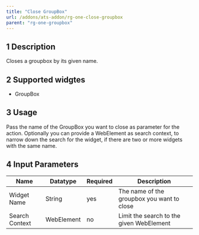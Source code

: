 ```yaml
---
title: "Close GroupBox"
url: /addons/ats-addon/rg-one-close-groupbox
parent: "rg-one-groupbox"
---
```


## 1 Description

Closes a groupbox by its given name.

## 2 Supported widgtes

* GroupBox

## 3 Usage

Pass the name of the GroupBox you want to close as parameter for the action.
Optionally you can provide a WebElement as search context, to narrow down the search for the widget, if there are two or more widgets with the same name.

## 4 Input Parameters

Name | Datatype | Required | Description
--- | --- | --- | ---
Widget Name | String | yes | The name of the groupbox you want to close
Search Context | WebElement | no | Limit the search to the given WebElement
